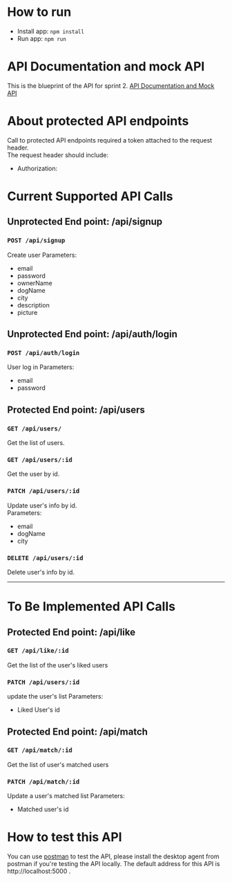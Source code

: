 # How to run
* Install app: `npm install`
* Run app: `npm run`


# API Documentation and mock API
This is the blueprint of the API for sprint 2.
[API Documentation and Mock API](https://app.swaggerhub.com/apis/sammulto/DogDates/1.0.0#/)

# About protected API endpoints
Call to protected API endpoints required a token attached to the request header.   
The request header should include:   
* Authorization: <token>   


# Current Supported API Calls

## Unprotected End point: /api/signup 

### `POST /api/signup` 
Create user
Parameters:
* email
* password
* ownerName
* dogName
* city
* description
* picture

## Unprotected End point: /api/auth/login

### `POST /api/auth/login` 
User log in
Parameters:
* email
* password

## Protected End point: /api/users

### `GET /api/users/` 
Get the list of users.   

### `GET /api/users/:id` 
Get the user by id.   

### `PATCH /api/users/:id` 
Update user's info by id.   
Parameters:
* email
* dogName
* city

### `DELETE /api/users/:id` 
Delete user's info by id.   


-------------------------
# To Be Implemented API Calls

## Protected End point: /api/like

### `GET /api/like/:id` 
Get the list of the user's liked users

### `PATCH /api/users/:id`
update the user's list
Parameters:
* Liked User's id

## Protected End point: /api/match

### `GET /api/match/:id` 
Get the list of user's matched users

### `PATCH /api/match/:id`
Update a user's matched list
Parameters:
* Matched user's id


# How to test this API
You can use [postman](https://www.postman.com/) to test the API, please install the desktop agent from postman if you're testing the API locally. The default address for this API is http://localhost:5000 .